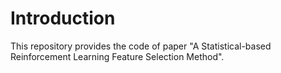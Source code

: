 # Introduction
This repository provides the code of paper "A Statistical-based Reinforcement Learning Feature Selection Method".
